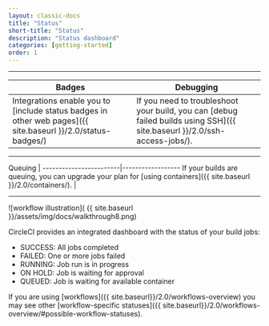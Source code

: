 ```yaml
---
layout: classic-docs
title: "Status"
short-title: "Status"
description: "Status dashboard"
categories: [getting-started]
order: 1
---
```


<hr>

Badges     | Debugging
----------------------------|----------------------
Integrations enable you to [include status badges in other web pages]({{ site.baseurl }}/2.0/status-badges/)  |   If you need to troubleshoot your build, you can [debug failed builds using SSH]({{ site.baseurl }}/2.0/ssh-access-jobs/).

<hr>

Queuing |
------------------------|------------------
If your builds are queuing, you can upgrade your plan for [using containers]({{ site.baseurl }}/2.0/containers/). |  

<hr>

![workflow illustration]( {{ site.baseurl }}/assets/img/docs/walkthrough8.png)

CircleCI provides an integrated dashboard with the status of your build jobs:

- SUCCESS: All jobs completed
- FAILED: One or more jobs failed
- RUNNING: Job run is in progress
- ON HOLD: Job is waiting for approval
- QUEUED: Job is waiting for available container

If you are using [workflows]({{ site.baseurl}}/2.0/workflows-overview) you may
see other [workflow-specific statuses]({{ site.baseurl}}/2.0/workflows-overview/#possible-workflow-statuses).

